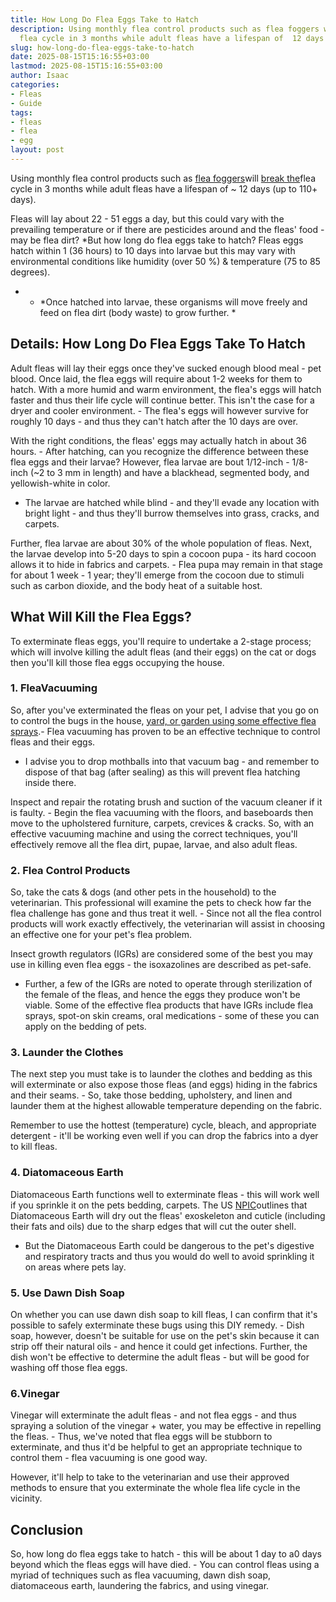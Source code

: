 ```yaml
---
title: How Long Do Flea Eggs Take to Hatch
description: Using monthly flea control products such as flea foggers will break the-life-cycle
  flea cycle in 3 months while adult fleas have a lifespan of  12 days up to...
slug: how-long-do-flea-eggs-take-to-hatch
date: 2025-08-15T15:16:55+03:00
lastmod: 2025-08-15T15:16:55+03:00
author: Isaac
categories:
- Fleas
- Guide
tags:
- fleas
- flea
- egg
layout: post
---
```

Using monthly flea control products such as [flea foggers](https://pestpolicy.com/best-fogger-for-[fleas](https://pestpolicy.com/flea-eggs-vs-dandruff/)/)will [break the](https://pestpolicy.com/how-long-does-it-take-to-break-the-[flea](https://pestpolicy.com/what-do-flea-eggs-look-like/)-life-cycle/)flea cycle in 3 months while adult fleas have a lifespan of ~ 12 days (up to 110+ days).

Fleas will lay about 22 - 51 eggs a day, but this could vary with the prevailing temperature or if there are pesticides around and the fleas' food - may be flea dirt? *But how long do flea eggs take to hatch? Fleas eggs hatch within 1 (36 hours) to 10 days into larvae but this may vary with environmental conditions like humidity (over 50 %) & temperature (75 to 85 degrees).

* - *Once hatched into larvae, these organisms will move freely and feed on flea dirt (body waste) to grow further. *

##  Details: How Long Do Flea Eggs Take To Hatch

Adult fleas will lay their eggs once they've sucked enough blood meal - pet blood. Once laid, the flea eggs will require about 1-2 weeks for them to hatch. With a more humid and warm environment, the flea's eggs will hatch faster and thus their life cycle will continue better. This isn't the case for a dryer and cooler environment. - The flea's eggs will however survive for roughly 10 days - and thus they can't hatch after the 10 days are over.

With the right conditions, the fleas' eggs may actually hatch in about 36 hours. - After hatching, can you recognize the difference between these flea eggs and their larvae? However, flea larvae are bout 1/12-inch - 1/8-inch (~2 to 3 mm in length) and have a blackhead, segmented body, and yellowish-white in color.

- The larvae are hatched while blind - and they'll evade any location with bright light - and thus they'll burrow themselves into grass, cracks, and carpets.

Further, flea larvae are about 30% of the whole population of fleas. Next, the larvae develop into 5-20 days to spin a cocoon pupa - its hard cocoon allows it to hide in fabrics and carpets. - Flea pupa may remain in that stage for about 1 week - 1 year; they'll emerge from the cocoon due to stimuli such as carbon dioxide, and the body heat of a suitable host.

##  What Will Kill the Flea Eggs?

To exterminate fleas eggs, you'll require to undertake a 2-stage process; which will involve killing the adult fleas (and their eggs) on the cat or dogs then you'll kill those flea eggs occupying the house.

###  **1. FleaVacuuming**

So, after you've exterminated the fleas on your pet, I advise that you go on to control the bugs in the house, [yard, or garden using some effective flea sprays](https://pestpolicy.com/best-flea-spray-for-yard/).- Flea vacuuming has proven to be an effective technique to control fleas and their eggs.

- I advise you to drop mothballs into that vacuum bag - and remember to dispose of that bag (after sealing) as this will prevent flea hatching inside there.

Inspect and repair the rotating brush and suction of the vacuum cleaner if it is faulty. - Begin the flea vacuuming with the floors, and baseboards then move to the upholstered furniture, carpets, crevices & cracks. So, with an effective vacuuming machine and using the correct techniques, you'll effectively remove all the flea dirt, pupae, larvae, and also adult fleas.

###  **2. Flea Control Products**

So, take the cats & dogs (and other pets in the household) to the veterinarian. This professional will examine the pets to check how far the flea challenge has gone and thus treat it well. - Since not all the flea control products will work exactly effectively, the veterinarian will assist in choosing an effective one for your pet's flea problem.

Insect growth regulators (IGRs) are considered some of the best you may use in killing even flea eggs - the isoxazolines are described as pet-safe.

- Further, a few of the IGRs are noted to operate through sterilization of the female of the fleas, and hence the eggs they produce won't be viable. Some of the effective flea products that have IGRs include flea sprays, spot-on skin creams, oral medications - some of these you can apply on the bedding of pets.

###  **3. Launder the Clothes**

The next step you must take is to launder the clothes and bedding as this will exterminate or also expose those fleas (and eggs) hiding in the fabrics and their seams. - So, take those bedding, upholstery, and linen and launder them at the highest allowable temperature depending on the fabric.

Remember to use the hottest (temperature) cycle, bleach, and appropriate detergent - it'll be working even well if you can drop the fabrics into a dyer to kill fleas.

###  4. Diatomaceous Earth

Diatomaceous Earth functions well to exterminate fleas - this will work well if you sprinkle it on the pets bedding, carpets. The US [NPIC](http://npic.orst.edu/factsheets/degen.html#products)outlines that Diatomaceous Earth will dry out the fleas' exoskeleton and cuticle (including their fats and oils) due to the sharp edges that will cut the outer shell.

- But the Diatomaceous Earth could be dangerous to the pet's digestive and respiratory tracts and thus you would do well to avoid sprinkling it on areas where pets lay.

###  5. Use Dawn Dish Soap

On whether you can use dawn dish soap to kill fleas, I can confirm that it's possible to safely exterminate these bugs using this DIY remedy. - Dish soap, however, doesn't be suitable for use on the pet's skin because it can strip off their natural oils - and hence it could get infections. Further, the dish won't be effective to determine the adult fleas - but will be good for washing off those flea eggs.

###  6.Vinegar

Vinegar will exterminate the adult fleas - and not flea eggs - and thus spraying a solution of the vinegar + water, you may be effective in repelling the fleas. - Thus, we've noted that flea eggs will be stubborn to exterminate, and thus it'd be helpful to get an appropriate technique to control them - flea vacuuming is one good way.

However, it'll help to take to the veterinarian and use their approved methods to ensure that you exterminate the whole flea life cycle in the vicinity.

##  Conclusion

So, how long do flea eggs take to hatch - this will be about 1 day to a0 days beyond which the fleas eggs will have died. - You can control fleas using a myriad of techniques such as flea vacuuming, dawn dish soap, diatomaceous earth, laundering the fabrics, and using vinegar.
